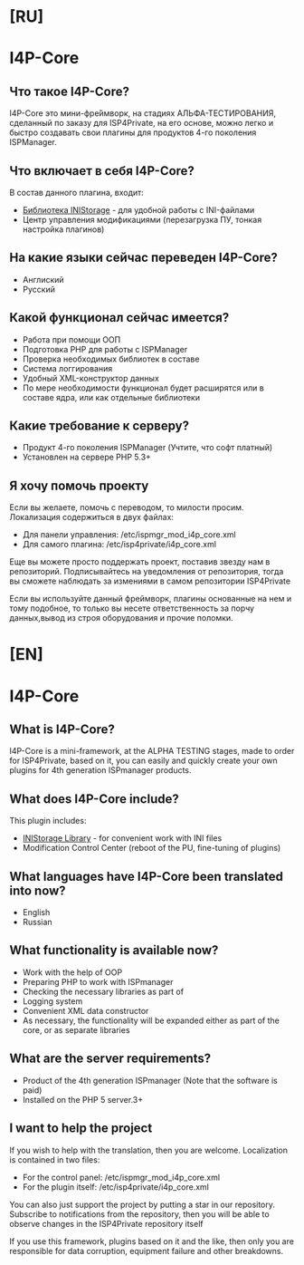 # [RU]
# I4P-Core
## Что такое I4P-Core?
I4P-Core это мини-фре́ймворк, на стадиях АЛЬФА-ТЕСТИРОВАНИЯ, сделанный по заказу для ISP4Private, на его основе, можно легко и быстро создавать свои плагины для продуктов 4-го поколения ISPManager.

## Что включает в себя I4P-Core?
В состав данного плагина, входит:
- [Библиотека INIStorage](https://github.com/pimnik98/INIStorage) - для удобной работы с INI-файлами
- Центр управления модификациями (перезагрузка ПУ, тонкая настройка плагинов)

## На какие языки сейчас переведен I4P-Core?
- Англиский
- Русский

## Какой функционал сейчас имеется?
- Работа при помощи ООП
- Подготовка PHP для работы с ISPManager
- Проверка необходимых библиотек в составе
- Система логгирования
- Удобный XML-конструктор данных
- По мере необходимости функционал будет расширятся или в составе ядра, или как отдельные библиотеки

## Какие требование к серверу?
- Продукт 4-го поколения ISPManager (Учтите, что софт платный)
- Установлен на сервере PHP 5.3+

## Я хочу помочь проекту
Если вы желаете, помочь с переводом, то милости просим.
Локализация содержиться в двух файлах:
- Для панели управления: /etc/ispmgr_mod_i4p_core.xml
- Для самого плагина: /etc/isp4private/i4p_core.xml

Еще вы можете просто поддержать проект, поставив звезду нам в репозиторий.
Подписывайтесь на уведомления от репозитория, тогда вы сможете наблюдать за измениями в самом репозитории ISP4Private

Если вы используйте данный фреймворк, плагины основанные на нем и тому подобное, то только вы несете ответственность за порчу данных,вывод из строя оборудования и прочие поломки.

# [EN]
# I4P-Core
## What is I4P-Core?
I4P-Core is a mini-framework, at the ALPHA TESTING stages, made to order for ISP4Private, based on it, you can easily and quickly create your own plugins for 4th generation ISPmanager products.

## What does I4P-Core include?
This plugin includes:
- [INIStorage Library](https://github.com/pimnik98/INIStorage ) - for convenient work with INI files
- Modification Control Center (reboot of the PU, fine-tuning of plugins)

## What languages have I4P-Core been translated into now?
- English
- Russian

## What functionality is available now?
- Work with the help of OOP
- Preparing PHP to work with ISPmanager
- Checking the necessary libraries as part of
- Logging system
- Convenient XML data constructor
- As necessary, the functionality will be expanded either as part of the core, or as separate libraries

## What are the server requirements?
- Product of the 4th generation ISPmanager (Note that the software is paid)
- Installed on the PHP 5 server.3+

## I want to help the project
If you wish to help with the translation, then you are welcome.
Localization is contained in two files:
- For the control panel: /etc/ispmgr_mod_i4p_core.xml
- For the plugin itself: /etc/isp4private/i4p_core.xml

You can also just support the project by putting a star in our repository.
Subscribe to notifications from the repository, then you will be able to observe changes in the ISP4Private repository itself

If you use this framework, plugins based on it and the like, then only you are responsible for data corruption, equipment failure and other breakdowns.
